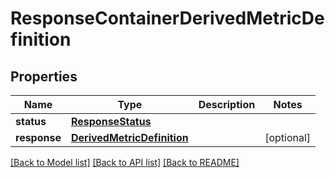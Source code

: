 # ResponseContainerDerivedMetricDefinition

## Properties
Name | Type | Description | Notes
------------ | ------------- | ------------- | -------------
**status** | [**ResponseStatus**](ResponseStatus.md) |  | 
**response** | [**DerivedMetricDefinition**](DerivedMetricDefinition.md) |  | [optional] 

[[Back to Model list]](../README.md#documentation-for-models) [[Back to API list]](../README.md#documentation-for-api-endpoints) [[Back to README]](../README.md)


